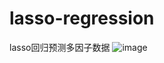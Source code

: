 # lasso-regression
lasso回归预测多因子数据
![image](https://github.com/chenzf11/lasso-regression/assets/61148900/fa8eec2f-6719-4946-a72d-e9874dd72e10)
